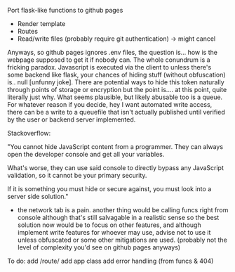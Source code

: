 Port flask-like functions to github pages
- Render template
- Routes
- Read/write files (probably require git authentication) -> might cancel

Anyways, so github pages ignores .env files, the question is... how is the webpage supposed to get it if nobody can. The whole conundrum is a fricking paradox. Javascript is executed via the client to unless there's some backend like flask, your chances of hiding stuff (without obfuscation) is.. null [unfunny joke]. There are potential ways to hide this token naturally through points of storage or encryption but the point is.... at this point, quite literally just why. What seems plausible, but likely abusable too is a queue. For whatever reason if you decide, hey I want automated write access, there can be a write to a queuefile that isn't actually published until verified by the user or backend server implemented.

Stackoverflow:

"You cannot hide JavaScript content from a programmer. They can always open the developer console and get all your variables.

What's worse, they can use said console to directly bypass any JavaScript validation, so it cannot be your primary security.

If it is something you must hide or secure against, you must look into a server side solution."

+ the network tab is a pain. another thing would be calling funcs right from console although that's still salvagable in a realistic sense so the best solution now would be to focus on other features, and although implement write features for whoever may use, advise not to use it unless obfuscated or some other mitigations are used. (probably not the level of complexity you'd see on github pages anyways)

To do: add /route/<anything>
add app class
add error handling (from funcs & 404)